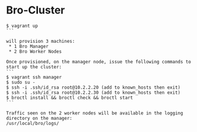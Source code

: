 Bro-Cluster
===========

````
$ vagrant up
```

will provision 3 machines:
 * 1 Bro Manager
 * 2 Bro Worker Nodes

Once provisioned, on the manager node, issue the following commands to start up the cluster:
```
$ vagrant ssh manager
$ sudo su -
$ ssh -i .ssh/id_rsa root@10.2.2.20 (add to known_hosts then exit)
$ ssh -i .ssh/id_rsa root@10.2.2.30 (add to known_hosts then exit)
$ broctl install && broctl check && broctl start
```

Traffic seen on the 2 worker nodes will be available in the logging directory on the manager:
/usr/local/bro/logs/
